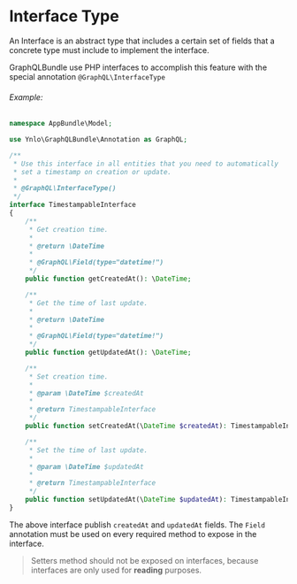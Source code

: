 # Interface Type

An Interface is an abstract type that includes a certain 
set of fields that a concrete type must include to implement the interface.

GraphQLBundle use PHP interfaces to accomplish 
this feature with the special annotation `@GraphQL\InterfaceType`

###### Example:
````php
namespace AppBundle\Model;

use Ynlo\GraphQLBundle\Annotation as GraphQL;

/**
 * Use this interface in all entities that you need to automatically
 * set a timestamp on creation or update.
 *
 * @GraphQL\InterfaceType()
 */
interface TimestampableInterface
{
    /**
     * Get creation time.
     *
     * @return \DateTime
     *
     * @GraphQL\Field(type="datetime!")
     */
    public function getCreatedAt(): \DateTime;

    /**
     * Get the time of last update.
     *
     * @return \DateTime
     *
     * @GraphQL\Field(type="datetime!")
     */
    public function getUpdatedAt(): \DateTime;

    /**
     * Set creation time.
     *
     * @param \DateTime $createdAt
     *
     * @return TimestampableInterface
     */
    public function setCreatedAt(\DateTime $createdAt): TimestampableInterface;

    /**
     * Set the time of last update.
     *
     * @param \DateTime $updatedAt
     *
     * @return TimestampableInterface
     */
    public function setUpdatedAt(\DateTime $updatedAt): TimestampableInterface;
}
````
The above interface publish `createdAt` and `updatedAt` fields. 
The `Field` annotation must be used on every required method to expose in the interface.

> Setters method should not be exposed on interfaces, because interfaces are only used for **reading** purposes.